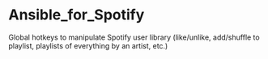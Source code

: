 # Ansible_for_Spotify
Global hotkeys to manipulate Spotify user library (like/unlike, add/shuffle to playlist, playlists of everything by an artist, etc.)
